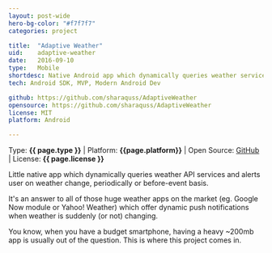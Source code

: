 ```yaml
---
layout: post-wide
hero-bg-color: "#f7f7f7"
categories: project

title:  "Adaptive Weather"
uid:    adaptive-weather
date:   2016-09-10
type:   Mobile
shortdesc: Native Android app which dynamically queries weather services' APIs. Alerts user if some sudden weather changes are coming.
tech: Android SDK, MVP, Modern Android Dev

github: https://github.com/sharaquss/AdaptiveWeather
opensource: https://github.com/sharaquss/AdaptiveWeather
license: MIT
platform: Android

---
```


<p class="meta">Type: <strong>{{ page.type }}</strong>  |  Platform: <strong>{{page.platform}}</strong>  |  Open Source: <a href="{{page.github}}">GitHub</a>  |  License: <strong>{{ page.license }}</strong></p>

<p> Little native app which dynamically queries weather API services and alerts user on weather change, periodically or before-event basis. <p>

<p> It's an answer to all of those huge weather apps on the market (eg. Google Now module or Yahoo! Weather) which offer dynamic push notifications when weather is suddenly (or not) changing.</p>

<p>You know, when you have a budget smartphone, having a heavy ~200mb app is usually out of the question. This is where this project comes in.</p>
